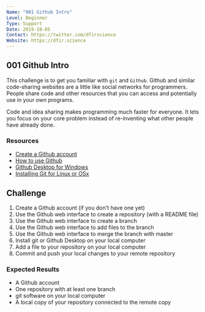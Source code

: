 ```yaml
---
Name: "001 Github Intro"
Level: Beginner
Type: Support
Date: 2019-10-05
Contact: https://twitter.com/dfirscience
Website: https://dfir.science
---
```


## 001 Github Intro
This challenge is to get you familiar with ```git``` and ```Github```. Github and
similar code-sharing websites are a little like social networks for programmers.
People share code and other resources that you can access and potentially use in
your own programs.

Code and idea sharing makes programming much faster for everyone. It lets you focus
on your core problem instead of re-inventing what other people have already done.

### Resources
* [Create a Github account](https://github.com/join)
* [How to use Github](https://guides.github.com/activities/hello-world/)
* [Github Desktop for Windows](https://desktop.github.com/)
* [Installing Git for Linux or OSx](https://gist.github.com/derhuerst/1b15ff4652a867391f03)

## Challenge
1. Create a Github account (if you don't have one yet)
2. Use the Github web interface to create a repository (with a README file)
3. Use the Github web interface to create a branch
4. Use the Github web interface to add files to the branch
5. Use the Github web interface to merge the branch with master
6. Install git or Github Desktop on your local computer
7. Add a file to your repository on your local computer
8. Commit and push your local changes to your remote repository

### Expected Results
* A Github account
* One repository with at least one branch
* git software on your local computer
* A local copy of your repository connected to the remote copy